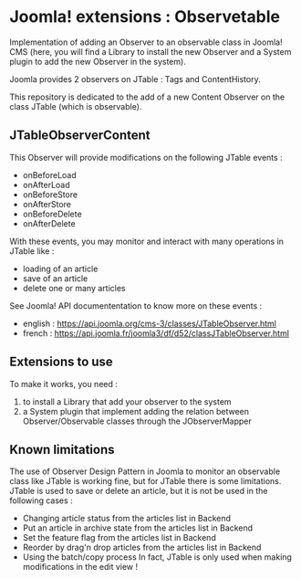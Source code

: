 # Joomla! extensions : Observetable
Implementation of adding an Observer to an observable class in Joomla! CMS (here, you will find a Library to install the new Observer and a System plugin to add the new Observer in the system).

Joomla provides 2 observers on JTable : Tags and ContentHistory.

This repository is dedicated to the add of a new Content Observer on the class JTable (which is observable).

## JTableObserverContent
This Observer will provide modifications on the following JTable events :
* onBeforeLoad
* onAfterLoad
* onBeforeStore
* onAfterStore
* onBeforeDelete
* onAfterDelete

With these events, you may monitor and interact with many operations in JTable like :
* loading of an article
* save of an article
* delete one or many articles

See Joomla! API documententation to know more on these events :
* english : https://api.joomla.org/cms-3/classes/JTableObserver.html
* french : https://api.joomla.fr/joomla3/df/d52/classJTableObserver.html

## Extensions to use
To make it works, you need :
1. to install a Library that add your observer to the system
2. a System plugin that implement adding the relation between Observer/Observable classes through the JObserverMapper

## Known limitations
The use of Observer Design Pattern in Joomla to monitor an observable class like JTable is working fine, but for JTable there is some limitations. JTable is used to save or delete an article, but it is not be used in the following cases :
* Changing article status from the articles list in Backend
* Put an article in archive state from the articles list in Backend
* Set the feature flag from the articles list in Backend
* Reorder by drag'n drop articles from the articles list in Backend
* Using the batch/copy process
In fact, JTable is only used when making modifications in the edit view !
